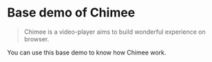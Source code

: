# Base demo of Chimee

> Chimee is a video-player aims to build wonderful experience on browser.

You can use this base demo to know how Chimee work.